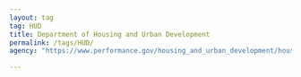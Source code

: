 ```yaml
---
layout: tag
tag: HUD
title: Department of Housing and Urban Development
permalink: /tags/HUD/
agency: "https://www.performance.gov/housing_and_urban_development/housing_and_urban_development.html"

---
```

